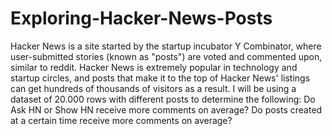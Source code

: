# Exploring-Hacker-News-Posts
Hacker News is a site started by the startup incubator Y Combinator, where user-submitted stories (known as "posts") are voted and commented upon, similar to reddit. Hacker News is extremely popular in technology and startup circles, and posts that make it to the top of Hacker News' listings can get hundreds of thousands of visitors as a result.  I will be using a dataset of 20.000 rows with different posts to determine the following:  Do Ask HN or Show HN receive more comments on average? Do posts created at a certain time receive more comments on average?
